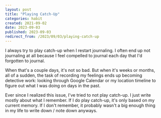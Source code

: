 ```yaml
---
layout: post
title: "Playing Catch-Up"
categories: habit
created: 2021-09-02
date: 2023-09-03
published: 2023-09-03
redirect_from: /2023/09/03/playing-catch-up
---
```

I always try to play catch-up when I restart journaling. I often end up not journaling at all because I feel compelled to journal each day that I'd forgotten to journal.

When that's a couple days, it's not so bad. But when it's weeks or months, all of a sudden, the task of recording my feelings ends up becoming detective work: looking through Google Calendar or my location timeline to figure out what I was doing on days in the past.

Ever since I realized this issue, I've tried to not play catch-up. I just write mostly about what I remember. If I do play catch-up, it's only based on my current memory. If I don't remember, it probably wasn't a big enough thing in my life to write down / note down anyways.
